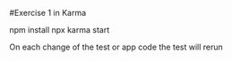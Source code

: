 #Exercise 1 in Karma

npm install
npx karma start

On each change of the test or app code the test will rerun